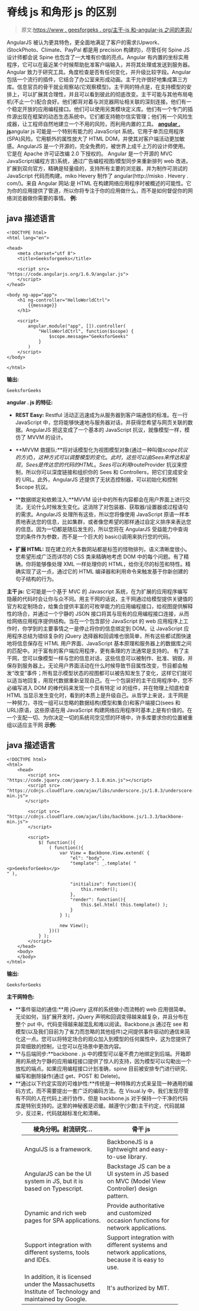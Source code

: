 # 脊线 js 和角形 js 的区别

> 原文:[https://www . geesforgeks . org/主干-js 和-angular-js 之间的差异/](https://www.geeksforgeeks.org/difference-between-backbone-js-and-angular-js/)

AngularJS 被认为更具特色，更全面地满足了客户的需求(Upwork、iStockPhoto、Climate、PayPal 都是用 precision 构建的)，尽管任何 Spine JS 设计师都会说 Spine 也包含了一大堆有价值的亮点。Angular 有内置的坐标实用程序，它可以在最近某个时候帮助批准客户端输入，并将其处理或发送到服务器。Angular 致力于研究工具。角度检查是否有任何变化，并升级比较字段。Angular 包括一个流行的插件，它结合了办公室来形成动画。主干允许很好地集成第三方库。信息官员的骨干就业观察站(它观察模型)。主干网的特点是，在支持模型的安排上，可以扩展其合理性，并且可以看到彼此的彻底改变。主干可能与其他布局电机(不止一个)配合良好。他们都背对着与浏览器网址相关联的深刻连接。他们有一个稳定开放的应用编程接口。他们可以使用另类模块定义库。他们有一个专门的插件源出现在框架的动态生态系统中。它们都支持鲍尔信实管理；他们有一个风险生成器，让工程师自然地建立一个不用的风险，而利用内置的工具。
[**angular . js**](https://www.geeksforgeeks.org/introduction-to-angularjs/)angular js 可能是一个特别有能力的 JavaScript 系统。它用于单页应用程序(SPA)风险。它用额外的属性放大了 HTML DOM，并使其对客户端活动更加敏感。AngularJS 是一个开源的，完全免费的，被世界上成千上万的设计师使用。它是在 Apache 许可证改编 2.0 下授权的。
Angular 是一个开源的 MVC JavaScript(编程方言)系统，通过广告编程视图/模型同步来重新排列 web 改进。扩展到双向官方，精确是轻量级的，支持所有主要的浏览器，并为制作可测试的 JavaScript 代码而构建。miko Hevery 制作了 angular(http://misko . Hevery . com/)。来自 Angular 网站:是 HTML 在构建网络应用程序时被概述的可能性。它为你的应用提供了管道，所以你将专注于你的应用做什么，而不是如何督促你的网络浏览器做你需要的事情。
**例:**

## java 描述语言

```
<!DOCTYPE html>
<html lang="en">

<head>
    <meta charset="utf 8">
    <title>Geeksforgeeks</title>

    <script src=
"https://code.angularjs.org/1.6.9/angular.js">
    </script>
</head>

<body ng-app="app">
    <h1 ng-controller="HelloWorldCtrl">
        {{message}}
    </h1>

    <script>
        angular.module("app", []).controller(
            "HelloWorldCtrl", function($scope) {
                $scope.message="GeeksforGeeks"
            }
        )
    </script>
</body>

</html>
```

**输出:**

```
GeeksforGeeks

```

**angular . js 的特征:**

*   **REST Easy:** Restful 活动正迅速成为从服务器到客户端通信的标准。在一行 JavaScript 中，您将能够快速地与服务器对话，并获得您希望与网页关联的数据。AngularJS 把这变成了一个基本的 JavaScript 抗议，就像模型一样，模仿了 MVVM 的设计。

*   **MVVM 救援队:**将对话模型化为视图模型对象(通过一种叫做$scope 抗议的方式)，这种方式可以调整模型的变化。此时，这些可以由 Sees 来传达和呈现，Sees 是传达您的代码的 HTML。Sees 可以利用$routeProvider 抗议来控制，所以你可以深度链接和组织你的 Sees 和 Controllers，把它们变成安全的 URL。此外，AngularJS 还提供了无状态控制器，可以初始化和控制$scope 抗议。
*   **数据绑定和依赖注入:**MVVM 设计中的所有内容都会在用户界面上进行交流，无论什么时候发生变化。这消除了对包装器、获取器/设置器或过程语句的需求。AngularJS 处理所有这些，所以您将像使用 JavaScript 原语一样本质地表达您的信息，比如集群，或者像您希望的那样通过自定义排序来表达您的信息。因为一切都是随后发生的，所以您将在 AngularJS 受益能力中查询您的条件作为参数，而不是一个巨大的 basic()调用来执行您的代码。
*   **扩展 HTML:** 现在建立的大多数网站都是标签的怪物排列，语义清晰度很小。您希望形成广泛而详尽的 CSS 类来精确地考虑 DOM 中的每个问题。有了精确，你将能够像处理 XML 一样处理你的 HTML，给你无尽的标签和特性。精确实现了这一点，通过它的 HTML 编译器和利用命令来触发基于你新创建的句子结构的行为。

**主干 js:** 它可能是一个基于 MVC 的 Javascript 系统，在为扩展的应用程序编写隐蔽的代码时会让你与众不同。用主干网的话说，主干网通过给模型提供关键值的官方和定制场合，给集合提供丰富的可枚举能力的应用编程接口，给视图提供解释性的场合，并通过一个宁静的 JSON 接口将其与现有的应用编程接口连接，从而给网络应用程序提供结构。当在一个包含部分 JavaScript 的 web 应用程序上工作时，你学到的主要事情之一是停止将你的信息绑定到 DOM。让 JavaScript 应用程序总结为错综复杂的 jQuery 选择器和回调堆也很简单，所有这些都试图快速地将信息保存在 HTML 用户界面、JavaScript 基本原理和服务器上的数据库之间的匹配中。对于富有的客户端应用程序，更有条理的方法通常是支持的。
有了主干网，您可以像模型一样与您的信息对话，这些信息可以被制作、批准、销毁，并保存到服务器上。无论用户界面活动在什么时候导致节目属性改变，节目都会触发“改变”事件；所有显示模型状态的视图都可以被告知发生了变化，这样它们就可以适当地回复，用现代数据重新呈现自己。在一个包装好的主干应用程序中，您不必编写进入 DOM 的棒代码来发现一个具有特定 id 的组件，并在物理上彻底检查 HTML 当显示发生变化时，看到的本质上是升级自己。从哲学上来说，主干网是一种努力，寻找一组可以忽略的数据结构(模型和集合)和客户端接口(sees 和 URL)原语，这些原语在用 JavaScript 构建网络应用程序时基本上是有价值的。在一个支配一切、为你决定一切的系统司空见惯的环境中，许多库要求你的位置被重组以适应主干网
**示例:**

## java 描述语言

```
<!DOCTYPE html>
<html>
    <head>
        <script src=
"https://code.jquery.com/jquery-3.1.0.min.js"></script>
        <script src=
"https://cdnjs.cloudflare.com/ajax/libs/underscore.js/1.8.3/underscore-min.js">
       </script>

        <script src=
"https://cdnjs.cloudflare.com/ajax/libs/backbone.js/1.3.3/backbone-min.js">
        </script>

        <script>
            $( function(){
                ( function(){
                    var View = Backbone.View.extend( {
                        "el": "body",
                        "template": _.template( "
<p>GeeksforGeeks</p>
" ),

                        "initialize": function(){
                            this.render();
                        },
                        "render": function(){
                            this.$el.html( this.template() );
                        }
                    } );

                    new View();
                })()
            } );
        </script>
    </head>
    <body>
    </body>
</html>
```

**输出:**

```
GeeksforGeeks

```

**主干网特色:**

*   **事件驱动的通信:**用 jQuery 这样的系统做小而流畅的 web 应用很简单。无论如何，当扩展开发时，jQuery 声明和回调变得越来越复杂，并且分布在整个 put 中。代码变得越来越混乱和难以阅读。Backbone.js 通过在 see 和模型(以及我们目前为了省力而忽略的其他组件)之间提供事件驱动的通信来简化这一点。您可以将特定场合的观众加入到模型的任何属性中，这为您提供了异常细致的控制，让您可以在场景中更改内容。
*   **与后端同步:**backbone . js 中的模型可以毫不费力地绑定到后端。开箱即用的系统为宁静的应用编程接口提供了惊人的支持，因为模型可以勾勒出一个放松的端点。如果应用编程接口计划准确，spine 目前被安排专门进行研究、编写和删除操作(通过 get、POST 和 Delete)。
*   **通过以下约定实现的可维护性:**传统是一种特殊的方式来呈现一种通用的编码方式，而不需要提出一套广泛的编码方法。在 Visual.ly 中，我们发现尽管有不同的人在代码上进行协作，但是 backbone.js 对于保持一个干净的代码库是特别支持的。这里的神秘酱是迟缓。越遵守(少数)主干约定，代码就越少，反过来，代码就越标准化和清晰。

<figure class="table">

| 棱角分明。射流研究… | 骨干 js |
| --- | --- |
|  |  |
| AngulJS is a framework. | BackboneJS is a lightweight and easy-to-use library. |
| AngularJS can be the UI system in JS, but it is based on Typescript. | Backstage JS can be a UI system in JS based on MVC (Model View Controller) design pattern. |
| Dynamic and rich web pages for SPA applications. | Provide authoritative and customized occasion functions for network applications. |
| Support integration with different systems, tools and IDEs. | Support integration with different systems and network applications, because it is easy to use. |
| In addition, it is licensed under the Massachusetts Institute of Technology and maintained by Google. | It's authorized by MIT. |

</figure>